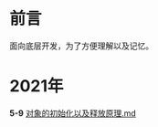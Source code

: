 # 前言
面向底层开发，为了方便理解以及记忆。


# **2021年**

  **5-9** [对象的初始化以及释放原理.md](https://github.com/cycweeds/blog/blob/main/2021-4-9%20%E5%AF%B9%E8%B1%A1%E7%9A%84%E5%88%9D%E5%A7%8B%E5%8C%96%E4%BB%A5%E5%8F%8A%E9%87%8A%E6%94%BE.md)
